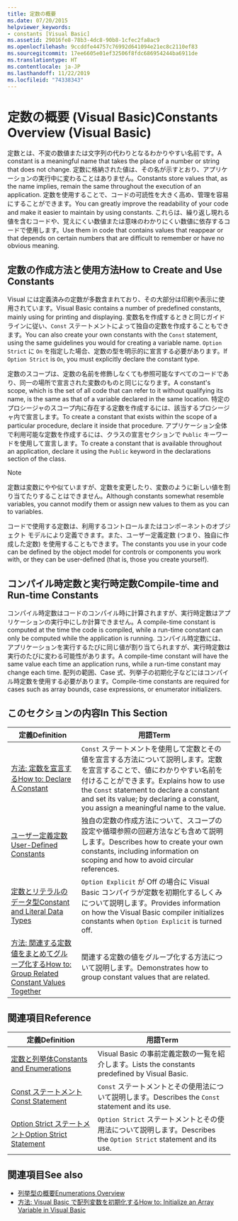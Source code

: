 ```yaml
---
title: 定数の概要
ms.date: 07/20/2015
helpviewer_keywords:
- constants [Visual Basic]
ms.assetid: 29016fe8-78b3-4dc8-90b8-1cfec2fa8ac9
ms.openlocfilehash: 9ccddfe44757c76992d641094e21ec8c2110ef83
ms.sourcegitcommit: 17ee6605e01ef32506f8fdc686954244ba6911de
ms.translationtype: HT
ms.contentlocale: ja-JP
ms.lasthandoff: 11/22/2019
ms.locfileid: "74338343"
---
```

# <a name="constants-overview-visual-basic"></a><span data-ttu-id="596ee-102">定数の概要 (Visual Basic)</span><span class="sxs-lookup"><span data-stu-id="596ee-102">Constants Overview (Visual Basic)</span></span>
<span data-ttu-id="596ee-103">定数とは、不変の数値または文字列の代わりとなるわかりやすい名前です。</span><span class="sxs-lookup"><span data-stu-id="596ee-103">A constant is a meaningful name that takes the place of a number or string that does not change.</span></span> <span data-ttu-id="596ee-104">定数に格納された値は、その名が示すとおり、アプリケーションの実行中に変わることはありません。</span><span class="sxs-lookup"><span data-stu-id="596ee-104">Constants store values that, as the name implies, remain the same throughout the execution of an application.</span></span> <span data-ttu-id="596ee-105">定数を使用することで、コードの可読性を大きく高め、管理を容易にすることができます。</span><span class="sxs-lookup"><span data-stu-id="596ee-105">You can greatly improve the readability of your code and make it easier to maintain by using constants.</span></span> <span data-ttu-id="596ee-106">これらは、繰り返し現れる値を含むコードや、覚えにくい数値または意味のわかりにくい数値に依存するコードで使用します。</span><span class="sxs-lookup"><span data-stu-id="596ee-106">Use them in code that contains values that reappear or that depends on certain numbers that are difficult to remember or have no obvious meaning.</span></span>  
  
## <a name="how-to-create-and-use-constants"></a><span data-ttu-id="596ee-107">定数の作成方法と使用方法</span><span class="sxs-lookup"><span data-stu-id="596ee-107">How to Create and Use Constants</span></span>  
 <span data-ttu-id="596ee-108">Visual には定義済みの定数が多数含まれており、その大部分は印刷や表示に使用されています。</span><span class="sxs-lookup"><span data-stu-id="596ee-108">Visual Basic contains a number of predefined constants, mainly using for printing and displaying.</span></span> <span data-ttu-id="596ee-109">変数名を作成するときと同じガイドラインに従い、`Const` ステートメントによって独自の定数を作成することもできます。</span><span class="sxs-lookup"><span data-stu-id="596ee-109">You can also create your own constants with the `Const` statement, using the same guidelines you would for creating a variable name.</span></span> <span data-ttu-id="596ee-110">`Option Strict` に `On` を指定した場合、定数の型を明示的に宣言する必要があります。</span><span class="sxs-lookup"><span data-stu-id="596ee-110">If `Option Strict` is `On`, you must explicitly declare the constant type.</span></span>  
  
 <span data-ttu-id="596ee-111">定数のスコープは、定数の名前を修飾しなくても参照可能なすべてのコードであり、同一の場所で宣言された変数のものと同じになります。</span><span class="sxs-lookup"><span data-stu-id="596ee-111">A constant's scope, which is the set of all code that can refer to it without qualifying its name, is the same as that of a variable declared in the same location.</span></span> <span data-ttu-id="596ee-112">特定のプロシージャのスコープ内に存在する定数を作成するには、該当するプロシージャ内で宣言します。</span><span class="sxs-lookup"><span data-stu-id="596ee-112">To create a constant that exists within the scope of a particular procedure, declare it inside that procedure.</span></span> <span data-ttu-id="596ee-113">アプリケーション全体で利用可能な定数を作成するには、クラスの宣言セクションで `Public` キーワードを使用して宣言します。</span><span class="sxs-lookup"><span data-stu-id="596ee-113">To create a constant that is available throughout an application, declare it using the `Public` keyword in the declarations section of the class.</span></span>  
  
> [!NOTE]
> <span data-ttu-id="596ee-114">定数は変数にやや似ていますが、定数を変更したり、変数のように新しい値を割り当てたりすることはできません。</span><span class="sxs-lookup"><span data-stu-id="596ee-114">Although constants somewhat resemble variables, you cannot modify them or assign new values to them as you can to variables.</span></span>  
  
 <span data-ttu-id="596ee-115">コードで使用する定数は、利用するコントロールまたはコンポーネントのオブジェクト モデルにより定義できます。また、ユーザー定義定数 (つまり、独自に作成した定数) を使用することもできます。</span><span class="sxs-lookup"><span data-stu-id="596ee-115">The constants you use in your code can be defined by the object model for controls or components you work with, or they can be user-defined (that is, those you create yourself).</span></span>  
  
## <a name="compile-time-and-run-time-constants"></a><span data-ttu-id="596ee-116">コンパイル時定数と実行時定数</span><span class="sxs-lookup"><span data-stu-id="596ee-116">Compile-time and Run-time Constants</span></span>  
 <span data-ttu-id="596ee-117">コンパイル時定数はコードのコンパイル時に計算されますが、実行時定数はアプリケーションの実行中にしか計算できません。</span><span class="sxs-lookup"><span data-stu-id="596ee-117">A compile-time constant is computed at the time the code is compiled, while a run-time constant can only be computed while the application is running.</span></span> <span data-ttu-id="596ee-118">コンパイル時定数には、アプリケーションを実行するたびに同じ値が割り当てられますが、実行時定数は実行のたびに変わる可能性があります。</span><span class="sxs-lookup"><span data-stu-id="596ee-118">A compile-time constant will have the same value each time an application runs, while a run-time constant may change each time.</span></span> <span data-ttu-id="596ee-119">配列の範囲、Case 式、列挙子の初期化子などにはコンパイル時定数を使用する必要があります。</span><span class="sxs-lookup"><span data-stu-id="596ee-119">Compile-time constants are required for cases such as array bounds, case expressions, or enumerator initializers.</span></span>  
  
## <a name="in-this-section"></a><span data-ttu-id="596ee-120">このセクションの内容</span><span class="sxs-lookup"><span data-stu-id="596ee-120">In This Section</span></span>  
  
|<span data-ttu-id="596ee-121">定義</span><span class="sxs-lookup"><span data-stu-id="596ee-121">Definition</span></span>|<span data-ttu-id="596ee-122">用語</span><span class="sxs-lookup"><span data-stu-id="596ee-122">Term</span></span>|  
|---|---|  
|[<span data-ttu-id="596ee-123">方法: 定数を宣言する</span><span class="sxs-lookup"><span data-stu-id="596ee-123">How to: Declare A Constant</span></span>](../../../../visual-basic/programming-guide/language-features/constants-enums/how-to-declare-a-constant.md)|<span data-ttu-id="596ee-124">`Const` ステートメントを使用して定数とその値を宣言する方法について説明します。定数を宣言することで、値にわかりやすい名前を付けることができます。</span><span class="sxs-lookup"><span data-stu-id="596ee-124">Explains how to use the `Const` statement to declare a constant and set its value; by declaring a constant, you assign a meaningful name to the value.</span></span>|  
|[<span data-ttu-id="596ee-125">ユーザー定義定数</span><span class="sxs-lookup"><span data-stu-id="596ee-125">User-Defined Constants</span></span>](../../../../visual-basic/programming-guide/language-features/constants-enums/user-defined-constants.md)|<span data-ttu-id="596ee-126">独自の定数の作成方法について、スコープの設定や循環参照の回避方法なども含めて説明します。</span><span class="sxs-lookup"><span data-stu-id="596ee-126">Describes how to create your own constants, including information on scoping and how to avoid circular references.</span></span>|  
|[<span data-ttu-id="596ee-127">定数とリテラルのデータ型</span><span class="sxs-lookup"><span data-stu-id="596ee-127">Constant and Literal Data Types</span></span>](../../../../visual-basic/programming-guide/language-features/constants-enums/constant-and-literal-data-types.md)|<span data-ttu-id="596ee-128">`Option Explicit` が Off の場合に Visual Basic コンパイラが定数を初期化するしくみについて説明します。</span><span class="sxs-lookup"><span data-stu-id="596ee-128">Provides information on how the Visual Basic compiler initializes constants when `Option Explicit` is turned off.</span></span>|  
|[<span data-ttu-id="596ee-129">方法: 関連する定数値をまとめてグループ化する</span><span class="sxs-lookup"><span data-stu-id="596ee-129">How to: Group Related Constant Values Together</span></span>](../../../../visual-basic/programming-guide/language-features/constants-enums/how-to-group-related-constant-values-together.md)|<span data-ttu-id="596ee-130">関連する定数の値をグループ化する方法について説明します。</span><span class="sxs-lookup"><span data-stu-id="596ee-130">Demonstrates how to group constant values that are related.</span></span>|  
  
## <a name="reference"></a><span data-ttu-id="596ee-131">関連項目</span><span class="sxs-lookup"><span data-stu-id="596ee-131">Reference</span></span>  
  
|<span data-ttu-id="596ee-132">定義</span><span class="sxs-lookup"><span data-stu-id="596ee-132">Definition</span></span>|<span data-ttu-id="596ee-133">用語</span><span class="sxs-lookup"><span data-stu-id="596ee-133">Term</span></span>|  
|---|---|  
|[<span data-ttu-id="596ee-134">定数と列挙体</span><span class="sxs-lookup"><span data-stu-id="596ee-134">Constants and Enumerations</span></span>](../../../../visual-basic/language-reference/constants-and-enumerations.md)|<span data-ttu-id="596ee-135">Visual Basic の事前定義定数の一覧を紹介します。</span><span class="sxs-lookup"><span data-stu-id="596ee-135">Lists the constants predefined by Visual Basic.</span></span>|  
|[<span data-ttu-id="596ee-136">Const ステートメント</span><span class="sxs-lookup"><span data-stu-id="596ee-136">Const Statement</span></span>](../../../../visual-basic/language-reference/statements/const-statement.md)|<span data-ttu-id="596ee-137">`Const` ステートメントとその使用法について説明します。</span><span class="sxs-lookup"><span data-stu-id="596ee-137">Describes the `Const` statement and its use.</span></span>|  
|[<span data-ttu-id="596ee-138">Option Strict ステートメント</span><span class="sxs-lookup"><span data-stu-id="596ee-138">Option Strict Statement</span></span>](../../../../visual-basic/language-reference/statements/option-strict-statement.md)|<span data-ttu-id="596ee-139">`Option Strict` ステートメントとその使用法について説明します。</span><span class="sxs-lookup"><span data-stu-id="596ee-139">Describes the `Option Strict` statement and its use.</span></span>|  
  
## <a name="see-also"></a><span data-ttu-id="596ee-140">関連項目</span><span class="sxs-lookup"><span data-stu-id="596ee-140">See also</span></span>

- [<span data-ttu-id="596ee-141">列挙型の概要</span><span class="sxs-lookup"><span data-stu-id="596ee-141">Enumerations Overview</span></span>](../../../../visual-basic/programming-guide/language-features/constants-enums/enumerations-overview.md)
- [<span data-ttu-id="596ee-142">方法: Visual Basic で配列変数を初期化する</span><span class="sxs-lookup"><span data-stu-id="596ee-142">How to: Initialize an Array Variable in Visual Basic</span></span>](../../../../visual-basic/programming-guide/language-features/arrays/how-to-initialize-an-array-variable.md)
